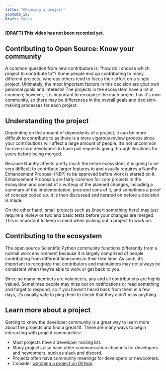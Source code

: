 ```yaml
---
title: "Choosing a project"
youtube_id:
draft: false
---
```


**[DRAFT] This video has not been recorded yet.**

## Contributing to Open Source: Know your community

A common question from new contributors is: "how do I choose which project to
contribute to"?
Some people end up contributing to many different projects, whereas others
tend to focus their effort on a single project.
Ultimately, the most important factors in this decision are your own personal
goals and interests!
The projects in the ecosystem have a lot in common; however, it is important to
recognize the each project has it's own community, so there may be differences
in the overall goals and decision-making processes for each project.

## Understanding the project

Depending on the amount of dependents of a project, it can be more difficult to contribute to as there is a more vigorous review process since your contributions will affect a large amount of people.
It’s not uncommon for even core developers to have pull requests going through iterations for years before being merged.

Because NumPy affects pretty much the entire ecosystem, it is going to be very difficult to contribute larger features to and usually requires a NumPy Enhancement Proposal (NEP) to be approved before work is started on it.
Enhancement Proposals are fairly common for core projects in the ecosystem and consist of a writeup of the planned changes, including a summary of the implementation, pros and cons of it, and sometimes a proof of concept coded up.
It is then discussed and iterated on before a decision is made.

On the other hand, small projects such as (insert something here) may just require a review or two and basic tests before your changes are merged.
This is important to keep in mind when picking out a project to work on.

## Contributing to the ecosystem

The open source Scientific Python community functions differently from a normal work environment because it is largely comprised of people contributing from different timezones in their free time.
As such, it’s important to recognize that contributors and maintainers may not always be consistent when they’re able to work or get back to you.

Since so many members are volunteers, any and all contributions are highly valued.
Sometimes people may miss out on notifications or read something and forget to respond, so if you haven’t heard back from them in a few days, it’s usually safe to ping them to check that they didn’t miss anything.

## Learn more about a project

Getting to know the developer community is a great way to learn more about the
projects and find a great fit.
There are many ways to begin interacting with project communities:
 - Most projects have a developer mailing list.
 - Many projects also have other communication channels for developers and
   newcomers, such as slack and discord.
 - Projects often have community meetings for developers or newcomers.
 - Consider [watching a project on GitHub][gh-watching].

[gh-watching]: https://docs.github.com/en/account-and-profile/managing-subscriptions-and-notifications-on-github/managing-subscriptions-for-activity-on-github/viewing-your-subscriptions
